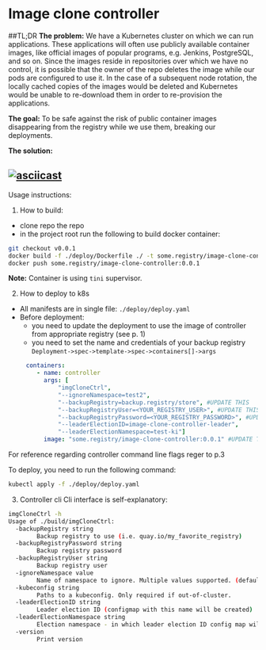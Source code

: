 # Image clone controller

##TL;DR
__The problem:__
We have a Kubernetes cluster on which we can run applications. These applications will often use publicly available container images, like official images of popular programs, e.g. Jenkins, PostgreSQL, and so on. Since the images reside in repositories over which we have no control, it is possible that the owner of the repo deletes the image while our pods are configured to use it.
In the case of a subsequent node rotation, the locally cached copies of the images would be deleted and Kubernetes would be unable to re-download them in order to re-provision the applications.

__The goal:__
To be safe against the risk of public container images disappearing from the registry while we use them, breaking our deployments.

__The solution:__

[![asciicast](https://asciinema.org/a/poCTy7fPMsvHAT5lOATaMALtU.svg)](https://asciinema.org/a/poCTy7fPMsvHAT5lOATaMALtU)
---

Usage instructions:
1. How to build:
- clone repo the repo
- in the project root run the following to build docker container:
```bash
git checkout v0.0.1
docker build -f ./deploy/Dockerfile ./ -t some.registry/image-clone-controller:0.0.1
docker push some.registry/image-clone-controller:0.0.1
```
__Note:__ Container is using `tini` supervisor.

2. How to deploy to k8s

- All manifests are in single file: `./deploy/deploy.yaml`
- Before deployment:
  * you need to update the deployment to use the image of controller from appropriate registry (see p. 1)
  * you need to set the name and credentials of your backup registry `Deployment->spec->template->spec->containers[]->args`    
```yaml
     containers:
        - name: controller
          args: [
              "imgCloneCtrl",
              "--ignoreNamespace=test2",
              "--backupRegistry=backup.registry/store", #UPDATE THIS
              "--backupRegistryUser=<YOUR_REGISTRY_USER>", #UPDATE THIS
              "--backupRegistryPassword=<YOUR_REGISTRY_PASSWORD>", #UPDATE THIS
              "--leaderElectionID=image-clone-controller-leader",
              "--leaderElectionNamespace=test-ki"]
          image: "some.registry/image-clone-controller:0.0.1" #UPDATE THIS
```
  For reference regarding controller command line flags reger to p.3

To deploy, you need to run the following command:
```bash
kubectl apply -f ./deploy/deploy.yaml
```

3. Controller cli 
Cli interface is self-explanatory:
```bash
imgCloneCtrl -h 
Usage of ./build/imgCloneCtrl:
  -backupRegistry string
        Backup registry to use (i.e. quay.io/my_favorite_registry)
  -backupRegistryPassword string
        Backup registry password
  -backupRegistryUser string
        Backup registry user
  -ignoreNamespace value
        Name of namespace to ignore. Multiple values supported. (default kube-system)
  -kubeconfig string
        Paths to a kubeconfig. Only required if out-of-cluster.
  -leaderElectionID string
        Leader election ID (configmap with this name will be created)
  -leaderElectionNamespace string
        Election namespace - in which leader election ID config map will be created
  -version
        Print version
```
